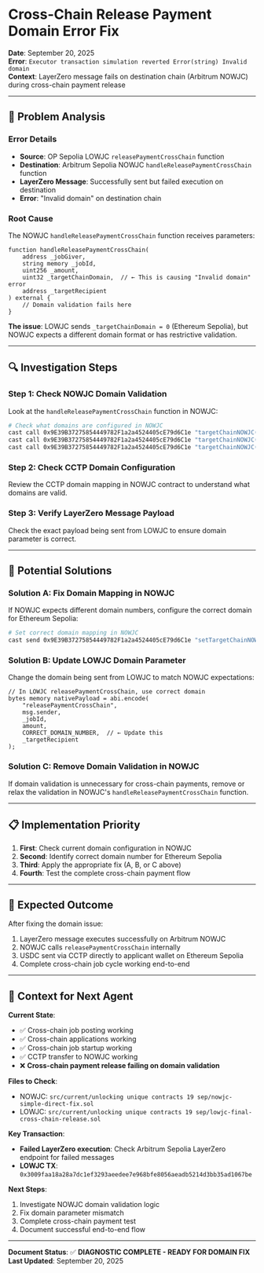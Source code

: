 # Cross-Chain Release Payment Domain Error Fix

**Date**: September 20, 2025  
**Error**: `Executor transaction simulation reverted Error(string) Invalid domain`  
**Context**: LayerZero message fails on destination chain (Arbitrum NOWJC) during cross-chain payment release

---

## 🚨 **Problem Analysis**

### **Error Details**
- **Source**: OP Sepolia LOWJC `releasePaymentCrossChain` function
- **Destination**: Arbitrum Sepolia NOWJC `handleReleasePaymentCrossChain` function
- **LayerZero Message**: Successfully sent but failed execution on destination
- **Error**: "Invalid domain" on destination chain

### **Root Cause**
The NOWJC `handleReleasePaymentCrossChain` function receives parameters:
```solidity
function handleReleasePaymentCrossChain(
    address _jobGiver,
    string memory _jobId,
    uint256 _amount,
    uint32 _targetChainDomain,  // ← This is causing "Invalid domain" error
    address _targetRecipient
) external {
    // Domain validation fails here
}
```

**The issue**: LOWJC sends `_targetChainDomain = 0` (Ethereum Sepolia), but NOWJC expects a different domain format or has restrictive validation.

---

## 🔍 **Investigation Steps**

### **Step 1: Check NOWJC Domain Validation**
Look at the `handleReleasePaymentCrossChain` function in NOWJC:
```bash
# Check what domains are configured in NOWJC
cast call 0x9E39B37275854449782F1a2a4524405cE79d6C1e "targetChainNOWJC(uint32)" 0 --rpc-url $ARBITRUM_SEPOLIA_RPC_URL
cast call 0x9E39B37275854449782F1a2a4524405cE79d6C1e "targetChainNOWJC(uint32)" 1 --rpc-url $ARBITRUM_SEPOLIA_RPC_URL
cast call 0x9E39B37275854449782F1a2a4524405cE79d6C1e "targetChainNOWJC(uint32)" 2 --rpc-url $ARBITRUM_SEPOLIA_RPC_URL
```

### **Step 2: Check CCTP Domain Configuration**
Review the CCTP domain mapping in NOWJC contract to understand what domains are valid.

### **Step 3: Verify LayerZero Message Payload**
Check the exact payload being sent from LOWJC to ensure domain parameter is correct.

---

## 🔧 **Potential Solutions**

### **Solution A: Fix Domain Mapping in NOWJC**
If NOWJC expects different domain numbers, configure the correct domain for Ethereum Sepolia:
```bash
# Set correct domain mapping in NOWJC
cast send 0x9E39B37275854449782F1a2a4524405cE79d6C1e "setTargetChainNOWJC(uint32,address)" CORRECT_DOMAIN ETHEREUM_LOWJC_ADDRESS --rpc-url $ARBITRUM_SEPOLIA_RPC_URL --private-key $WALL2_KEY
```

### **Solution B: Update LOWJC Domain Parameter**
Change the domain being sent from LOWJC to match NOWJC expectations:
```solidity
// In LOWJC releasePaymentCrossChain, use correct domain
bytes memory nativePayload = abi.encode(
    "releasePaymentCrossChain", 
    msg.sender, 
    _jobId, 
    amount, 
    CORRECT_DOMAIN_NUMBER,  // ← Update this
    _targetRecipient
);
```

### **Solution C: Remove Domain Validation in NOWJC**
If domain validation is unnecessary for cross-chain payments, remove or relax the validation in NOWJC's `handleReleasePaymentCrossChain` function.

---

## 📋 **Implementation Priority**

1. **First**: Check current domain configuration in NOWJC
2. **Second**: Identify correct domain number for Ethereum Sepolia
3. **Third**: Apply the appropriate fix (A, B, or C above)
4. **Fourth**: Test the complete cross-chain payment flow

---

## 🎯 **Expected Outcome**

After fixing the domain issue:
1. LayerZero message executes successfully on Arbitrum NOWJC
2. NOWJC calls `releasePaymentCrossChain` internally
3. USDC sent via CCTP directly to applicant wallet on Ethereum Sepolia
4. Complete cross-chain job cycle working end-to-end

---

## 📝 **Context for Next Agent**

**Current State**:
- ✅ Cross-chain job posting working
- ✅ Cross-chain applications working  
- ✅ Cross-chain job startup working
- ✅ CCTP transfer to NOWJC working
- ❌ **Cross-chain payment release failing on domain validation**

**Files to Check**:
- NOWJC: `src/current/unlocking unique contracts 19 sep/nowjc-simple-direct-fix.sol`
- LOWJC: `src/current/unlocking unique contracts 19 sep/lowjc-final-cross-chain-release.sol`

**Key Transaction**:
- **Failed LayerZero execution**: Check Arbitrum Sepolia LayerZero endpoint for failed messages
- **LOWJC TX**: `0x3009faa18a28a7dc1ef3293aeedee7e968bfe8056aeadb5214d3bb35ad1067be`

**Next Steps**:
1. Investigate NOWJC domain validation logic
2. Fix domain parameter mismatch
3. Complete cross-chain payment test
4. Document successful end-to-end flow

---

**Document Status**: ✅ **DIAGNOSTIC COMPLETE - READY FOR DOMAIN FIX**  
**Last Updated**: September 20, 2025